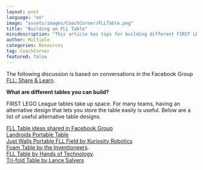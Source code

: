 ```yaml
---
layout: post
language: "en"
image: "assets/images/CoachCorner/FLLTable.png"
title: "Building an FLL Table"
minidescription: "This article has tips for building different FIRST LEGO League Tables."
author: Multiple
categories: Resources
tag: CoachCorner
featured: false
---
```


The following discussion is based on conversations in the  Facebook Group <a href="https://www.facebook.com/groups/FLLShareandLearn/">FLL: Share & Learn</a>.

**What are different tables you can build?**

FIRST LEGO League tables take up space. For many teams, having an alternative design that lets you store the table easily is useful. Below are a list of useful alternative table designs.

<a href= "https://www.facebook.com/groups/FLLShareandLearn/learning_content/">FLL Table ideas shared in Facebook Group</a> <br>
<a href= "https://www.livingstonrobotics.org/2015/07/19/landroids-fll-table/">Landroids Portable Table</a> <br>
<a href="https://youtu.be/5JG7tOT1DQU">Just Walls Portable FLL Field by Kuriosity Robotics <br>
<a href="http://nmfll.org/images/STOW-or-GO_Updated_Building_Instructions.pdf?fref=gc&dti=369520923432634">Foam Table by the Inventioneers</a>. <br>
 <a href="https://l.facebook.com/l.php?u=https%3A%2F%2Fwww.first-lego-league.org%2Fen%2Fgeneral%2Fparticipation.html%3Ffile%3Dfiles%252Finhalt%252Ffll_en%252Fgeneral%252Fparticipation%252FFLL_2016_2017_Competition_Table_Building_Instruction_Folding_Table.pdf%26fref%3Dgc%26dti%3D369520923432634&h=ATOUz7oHo9UqUhGSh-Z71_56HmMyDqarFNok3r2e5nv22n3Hpg85osUNWR5kv90N0f0-9MNhZ9nwHWzQ2BRcn3cy1_-w9Z6-R9ebXNC_6kF_lgvivAGSsRp_m-SWDb2cgdC8m0RiauN81lY">FLL Table by Hands of Technology</a>. <br>
<a href="https://drive.google.com/file/d/0B-nO61RMEYhJUjlJX0QzMEc2NFU/view?fref=gc&dti=369520923432634">Tri-fold Table by Lance Salyers</a> <br>
